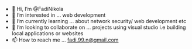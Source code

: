 - 👋 Hi, I’m @FadiNikola
- 👀 I’m interested in ... web development
- 🌱 I’m currently learning ... about network security/ web development etc
- 💞️ I’m looking to collaborate on ... projects using visual studio i.e building local applications or websites
- 📫 How to reach me ... fadi.99.n@gmail.com

<!---
FadiNikola/FadiNikola is a ✨ special ✨ repository because its `README.md` (this file) appears on your GitHub profile.
You can click the Preview link to take a look at your changes.
--->
